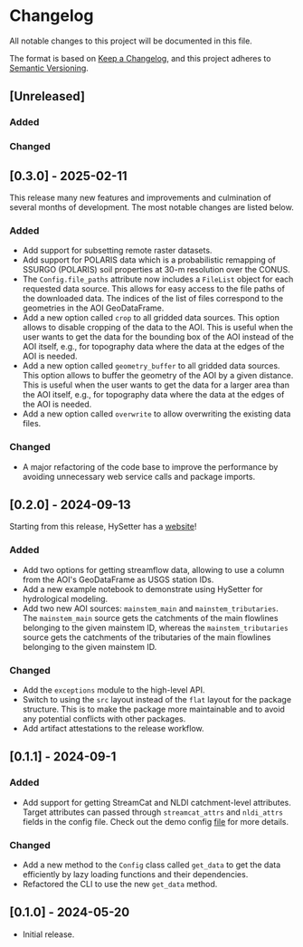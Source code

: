 # Changelog

All notable changes to this project will be documented in this file.

The format is based on [Keep a Changelog](https://keepachangelog.com/en/1.1.0/), and
this project adheres to [Semantic Versioning](https://semver.org/spec/v2.0.0.html).

## [Unreleased]

### Added

### Changed

## [0.3.0] - 2025-02-11

This release many new features and improvements and culmination of several months of
development. The most notable changes are listed below.

### Added

- Add support for subsetting remote raster datasets.
- Add support for POLARIS data which is a probabilistic remapping of SSURGO (POLARIS)
    soil properties at 30-m resolution over the CONUS.
- The `Config.file_paths` attribute now includes a `FileList` object for each requested
    data source. This allows for easy access to the file paths of the downloaded data.
    The indices of the list of files correspond to the geometries in the AOI
    GeoDataFrame.
- Add a new option called `crop` to all gridded data sources. This option allows to
    disable cropping of the data to the AOI. This is useful when the user wants to get
    the data for the bounding box of the AOI instead of the AOI itself, e.g., for
    topography data where the data at the edges of the AOI is needed.
- Add a new option called `geometry_buffer` to all gridded data sources. This option
    allows to buffer the geometry of the AOI by a given distance. This is useful when
    the user wants to get the data for a larger area than the AOI itself, e.g., for
    topography data where the data at the edges of the AOI is needed.
- Add a new option called `overwrite` to allow overwriting the existing data files.

### Changed

- A major refactoring of the code base to improve the performance by avoiding
    unnecessary web service calls and package imports.

## [0.2.0] - 2024-09-13

Starting from this release, HySetter has a [website](https://hysetter.readthedocs.io)!

### Added

- Add two options for getting streamflow data, allowing to use a column from the AOI's
    GeoDataFrame as USGS station IDs.
- Add a new example notebook to demonstrate using HySetter for hydrological modeling.
- Add two new AOI sources: `mainstem_main` and `mainstem_tributaries`. The
    `mainstem_main` source gets the catchments of the main flowlines belonging to the
    given mainstem ID, whereas the `mainstem_tributaries` source gets the catchments of
    the tributaries of the main flowlines belonging to the given mainstem ID.

### Changed

- Add the `exceptions` module to the high-level API.
- Switch to using the `src` layout instead of the `flat` layout for the package
    structure. This is to make the package more maintainable and to avoid any potential
    conflicts with other packages.
- Add artifact attestations to the release workflow.

## [0.1.1] - 2024-09-1

### Added

- Add support for getting StreamCat and NLDI catchment-level attributes. Target
    attributes can passed through `streamcat_attrs` and `nldi_attrs` fields in the
    config file. Check out the demo config
    [file](https://github.com/hyriver/hysetter/blob/main/config_demo.yml) for more
    details.

### Changed

- Add a new method to the `Config` class called `get_data` to get the data efficiently
    by lazy loading functions and their dependencies.
- Refactored the CLI to use the new `get_data` method.

## [0.1.0] - 2024-05-20

- Initial release.
